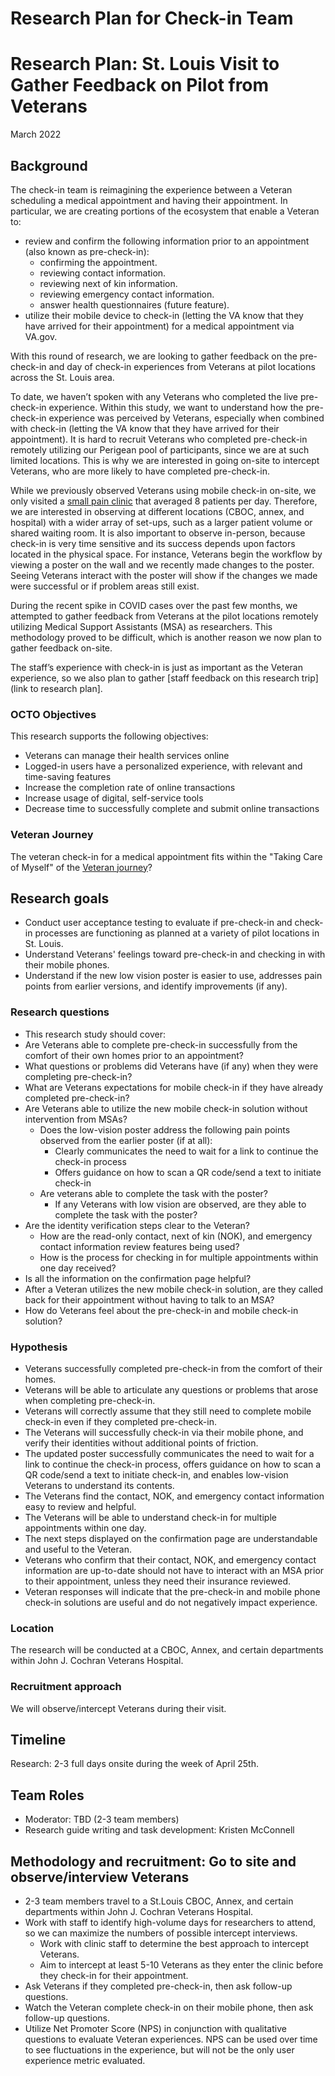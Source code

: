 # Research Plan for Check-in Team

# Research Plan: St. Louis Visit to Gather Feedback on Pilot from Veterans
March 2022

## Background
The check-in team is reimagining the experience between a Veteran scheduling a medical appointment and having their appointment. In particular, we are creating portions of the ecosystem that enable a Veteran to:
- review and confirm the following information prior to an appointment (also known as pre-check-in):
  - confirming the appointment.
  - reviewing contact information.
  - reviewing next of kin information.
  - reviewing emergency contact information.
  - answer health questionnaires (future feature).
- utilize their mobile device to check-in (letting the VA know that they have arrived for their appointment) for a medical appointment via VA.gov. 

With this round of research, we are looking to gather feedback on the pre-check-in and day of check-in experiences from Veterans at pilot locations across the St. Louis area. 

To date, we haven’t spoken with any Veterans who completed the live pre-check-in experience. Within this study, we want to understand how the pre-check-in experience was perceived by Veterans, especially when combined with check-in (letting the VA know that they have arrived for their appointment). It is hard to recruit Veterans who completed pre-check-in remotely utilizing our Perigean pool of participants, since we are at such limited locations. This is why we are interested in going on-site to intercept Veterans, who are more likely to have completed pre-check-in.

While we previously observed Veterans using mobile check-in on-site, we only visited a [small pain clinic](https://github.com/department-of-veterans-affairs/va.gov-team/tree/master/products/health-care/checkin/research/veteran-facing/phase-2-3-4) that averaged 8 patients per day. Therefore, we are interested in observing at different locations (CBOC, annex, and hospital) with a wider array of set-ups, such as a larger patient volume or shared waiting room. It is also important to observe in-person, because check-in is very time sensitive and its success depends upon factors located in the physical space. For instance, Veterans begin the workflow by viewing a poster on the wall and we recently made changes to the poster. Seeing Veterans interact with the poster will show if the changes we made were successful or if problem areas still exist.

During the recent spike in COVID cases over the past few months, we attempted to gather feedback from Veterans at the pilot locations remotely utilizing Medical Support Assistants (MSA) as researchers. This methodology proved to be difficult, which is another reason we now plan to gather feedback on-site. 

The staff’s experience with check-in is just as important as the Veteran experience, so we also plan to gather [staff feedback on this research trip](link to research plan].


### OCTO Objectives
This research supports the following objectives:
- Veterans can manage their health services online
- Logged-in users have a personalized experience, with relevant and time-saving features
- Increase the completion rate of online transactions
- Increase usage of digital, self-service tools 
- Decrease time to successfully complete and submit online transactions

### Veteran Journey
The veteran check-in for a medical appointment fits within the "Taking Care of Myself" of the [Veteran journey](https://github.com/department-of-veterans-affairs/va.gov-team/blob/master/platform/design/va-product-journey-maps/Veteran%20Journey%20Map.pdf)?

## Research goals
- Conduct user acceptance testing to evaluate if pre-check-in and check-in processes are functioning as planned at a variety of pilot locations in St. Louis.
- Understand Veterans' feelings toward pre-check-in and checking in with their mobile phones.
- Understand if the new low vision poster is easier to use, addresses pain points from earlier versions, and identify improvements (if any).

### Research questions
- This research study should cover:
- Are Veterans able to complete pre-check-in successfully from the comfort of their own homes prior to an appointment?
- What questions or problems did Veterans have (if any) when they were completing pre-check-in?
- What are Veterans expectations for mobile check-in if they have already completed pre-check-in?
- Are Veterans able to utilize the new mobile check-in solution without intervention from MSAs? 
	- Does the low-vision poster address the following pain points observed from the earlier poster (if at all): 
		- Clearly communicates the need to wait for a link to continue the check-in process
		- Offers guidance on how to scan a QR code/send a text to initiate check-in 
	- Are veterans able to complete the task with the poster? 
		- If any Veterans with low vision are observed, are they able to complete the task with the poster?
- Are the identity verification steps clear to the Veteran?
	- How are the read-only contact, next of kin (NOK), and emergency contact information review features being used?
	- How is the process for checking in for multiple appointments within one day received?
- Is all the information on the confirmation page helpful?
- After a Veteran utilizes the new mobile check-in solution, are they called back for their appointment without having to talk to an MSA?
- How do Veterans feel about the pre-check-in and mobile check-in solution?

### Hypothesis
- Veterans successfully completed pre-check-in from the comfort of their homes.
- Veterans will be able to articulate any questions or problems that arose when completing pre-check-in.
- Veterans will correctly assume that they still need to complete mobile check-in even if they completed pre-check-in.
- The Veterans will successfully check-in via their mobile phone, and verify their identities without additional points of friction.
- The updated poster successfully communicates the need to wait for a link to continue the check-in process, offers guidance on how to scan a QR code/send a text to initiate check-in, and enables low-vision Veterans to understand its contents. 
- The Veterans find the contact, NOK, and emergency contact information easy to review and helpful.
- The Veterans will be able to understand check-in for multiple appointments within one day.
- The next steps displayed on the confirmation page are understandable and useful to the Veteran.
- Veterans who confirm that their contact, NOK, and emergency contact information are up-to-date should not have to interact with an MSA prior to their appointment, unless they need their insurance reviewed.
- Veteran responses will indicate that the pre-check-in and mobile phone check-in solutions are useful and do not negatively impact experience.


### Location
The research will be conducted at a CBOC, Annex, and certain departments within John J. Cochran Veterans Hospital.
	
### Recruitment approach
We will observe/intercept Veterans during their visit.

## Timeline
Research: 2-3 full days onsite during the week of April 25th.

## Team Roles	
- Moderator: TBD (2-3 team members) 
- Research guide writing and task development: Kristen McConnell

## Methodology and recruitment: Go to site and observe/interview Veterans
- 2-3 team members travel to a St.Louis CBOC, Annex, and certain departments within John J. Cochran Veterans Hospital.
- Work with staff to identify high-volume days for researchers to attend, so we can maximize the numbers of possible intercept interviews.
	- Work with clinic staff to determine the best approach to intercept Veterans.
	- Aim to intercept at least 5-10 Veterans as they enter the clinic before they check-in for their appointment.
- Ask Veterans if they completed pre-check-in, then ask follow-up questions.
- Watch the Veteran complete check-in on their mobile phone, then ask follow-up questions.
- Utilize Net Promoter Score (NPS) in conjunction with qualitative questions to evaluate Veteran experiences. NPS can be used over time to see fluctuations in the experience, but will not be the only user experience metric evaluated.
